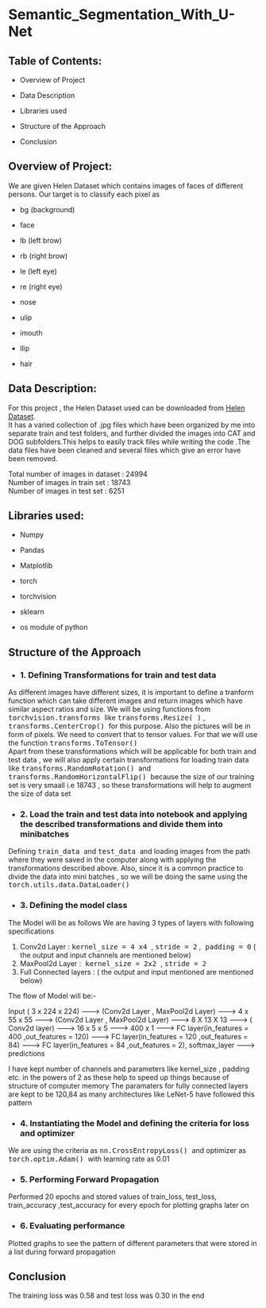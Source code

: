# Semantic_Segmentation_With_U-Net

## Table of Contents: 
* Overview of Project

* Data Description 
* Libraries used

* Structure of the Approach

* Conclusion



## Overview of Project:

We are given Helen Dataset which contains images of faces of different persons. Our target is to classify each pixel as 
* bg   (background)

* face 
* lb  (left brow)

* rb (right brow)
* le  (left eye)
  
* re (right eye)

* nose
* ulip
* imouth
* llip
* hair 

## Data Description:   
For this project , the Helen Dataset used can be downloaded from <a href='https://drive.google.com/file/d/1jweX1u0vltv-tYZhYp6mlyDZDy0aDyrw/view?usp=sharing'>Helen Dataset</a>.<br>
It has a varied collection of .jpg files which have been organized by me into separate train and test folders, and further divided the images into CAT and DOG subfolders.This helps to easily track files while writing the code .The data files have been cleaned and several files which give an error have been removed. 

Total number of images in dataset : 24994<br>
Number of images in train set : 18743<br>
Number of images in test set : 6251




## Libraries used:
* Numpy

* Pandas
* Matplotlib

* torch
* torchvision<br>
  
* sklearn

* os module of python

## Structure of the Approach

* ### 1. Defining Transformations for train and test data
As different images have different sizes, it is important to define a tranform function which can take different images and return images which have similar aspect ratios and size. We will be using functions from <tt> torchvision.transforms </tt> like <tt>  transforms.Resize( )</tt> , <tt> transforms.CenterCrop() </tt> for this purpose. Also the pictures will be in form of pixels. We need to convert that to tensor values. For that we will use the function <tt> transforms.ToTensor() </tt><br>
Apart from these transformations which will be applicable for both train and test data ,  we will also apply certain transformations for loading train data like <tt> transforms.RandomRotation() </tt> and <tt> transforms.RandomHorizontalFlip() </tt> because the size of our training set is very smaall i.e 18743 , so these transformations will help to augment the size of data set 
 
* ### 2. Load the train and test data into notebook and applying the described transformations and divide them into minibatches

Defining <tt> train_data </tt> and <tt> test_data </tt> and loading images from the path where they were saved in the computer along with applying the transformations described above. Also, since it is a common practice to divide the data into mini batches , so we will be doing the same using the <tt> torch.utils.data.DataLoader()</tt>

* ### 3. Defining the model class

The Model will be as follows 
We are having 3 types of layers with following specifications
1. Conv2d Layer : <tt> kernel_size = 4 x4 </tt>  , <tt> stride = 2</tt> ,<tt> padding = 0</tt> ( the output and input channels are mentioned below)
2. MaxPool2d Layer :<tt> kernel_size = 2x2 </tt>  , <tt> stride = 2</tt>
3. Full Connected layers : ( the output and input mentioned are mentioned below)

The flow of Model will be:-

Input ( 3 x 224 x 224) ---> (Conv2d Layer , MaxPool2d Layer) ---> 4 x 55 x 55 ---> (Conv2d Layer , MaxPool2d Layer) ---> 8 X 13 X 13 --->  ( Conv2d layer) ---> 16 x 5 x 5 ---> 
400 x 1 ---> FC layer(in_features = 400 ,out_features = 120) ---> FC layer(in_features = 120 ,out_features = 84) ---> FC layer(in_features = 84 ,out_features = 2), softmax_layer ---> predictions


I have kept number of channels and parameters like kernel_size , padding etc. in the powers of 2 as these help to speed up things because of structure of computer memory
The paramaters for fully connected layers are kept to be 120,84 as many architectures like LeNet-5 have followed this pattern

* ### 4. Instantiating the Model and defining the criteria for loss and optimizer 

We are using the criteria as <tt> nn.CrossEntropyLoss() </tt> and optimizer as <tt> torch.optim.Adam() </tt> with learning rate as 0.01

* ### 5. Performing Forward Propagation

Performed 20 epochs and stored values of train_loss, test_loss, train_accuracy ,test_accuracy for every epoch for plotting graphs later on

* ### 6. Evaluating performance
Plotted graphs to see the pattern of different parameters that were stored in a list during forward propagation

## Conclusion

The training loss was 0.58 and test loss was 0.30 in the end
